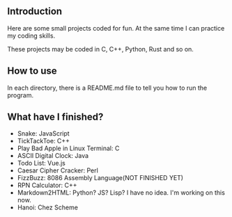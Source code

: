 ## Introduction

Here are some small projects coded for fun. At the same time I can practice my coding skills.

These projects may be coded in C, C++, Python, Rust and so on.

## How to use

In each directory, there is a README.md file to tell you how to run the program.

## What have I finished?
- Snake: JavaScript
- TickTackToe: C++
- Play Bad Apple in Linux Terminal: C
- ASCII Digital Clock: Java
- Todo List: Vue.js
- Caesar Cipher Cracker: Perl
- FizzBuzz: 8086 Assembly Language(NOT FINISHED YET)
- RPN Calculator: C++
- Markdown2HTML: Python? JS? Lisp? I have no idea. I'm working on this now.
- Hanoi: Chez Scheme